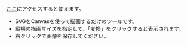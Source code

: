 [ここ](https://0x41n.github.io/svg2png/)にアクセスすると使えます。
* SVGをCanvasを使って描画するだけのツールです。
* 縦横の描画サイズを指定して、「変換」をクリックすると表示されます。
* 右クリックで画像を保存してください。
